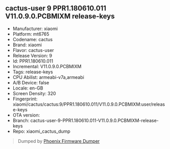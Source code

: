 ## cactus-user 9 PPR1.180610.011 V11.0.9.0.PCBMIXM release-keys
- Manufacturer: xiaomi
- Platform: mt6765
- Codename: cactus
- Brand: xiaomi
- Flavor: cactus-user
- Release Version: 9
- Id: PPR1.180610.011
- Incremental: V11.0.9.0.PCBMIXM
- Tags: release-keys
- CPU Abilist: armeabi-v7a,armeabi
- A/B Device: false
- Locale: en-GB
- Screen Density: 320
- Fingerprint: xiaomi/cactus/cactus:9/PPR1.180610.011/V11.0.9.0.PCBMIXM:user/release-keys
- OTA version: 
- Branch: cactus-user-9-PPR1.180610.011-V11.0.9.0.PCBMIXM-release-keys
- Repo: xiaomi_cactus_dump


>Dumped by [Phoenix Firmware Dumper](https://github.com/DroidDumps/phoenix_firmware_dumper)
